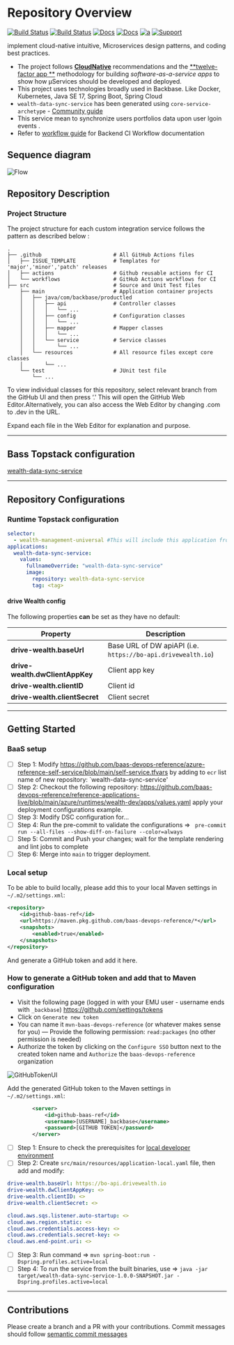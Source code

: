 # Repository Overview

[![Build Status](https://github.com/baas-devops-reference/wealth-data-sync-service/actions/workflows/build-deploy-master.yml/badge.svg)](https://github.com/baas-devops-reference/wealth-data-sync-service/actions/workflows/build-deploy-master.yml)
[![Build Status](https://github.com/baas-devops-reference/wealth-data-sync-service/actions/workflows/build-deploy-dev.yml/badge.svg)](https://github.com/baas-devops-reference/wealth-data-sync-service/actions/workflows/build-deploy-dev.yml)
[![Docs](https://img.shields.io/static/v1?label=Tech%20Docs&message=Confluence&color=green)](https://backbase.atlassian.net/wiki/spaces/PROMO/pages/4075946576/Wealth+Data+Synchronization)
[![Docs](https://img.shields.io/static/v1?label=Topstack&message=Application&color=green)](https://github.com/backbase-common/topstack/tree/main/values/applications/wealth-data-sync-service)
[![a](https://img.shields.io/badge/slack-%20s%20modelbank%20wealth-brightgreen?style=flat&logo=slack)](https://backbase.slack.com/archives/C04AQ3YBJBD)
[![Support](https://img.shields.io/static/v1?label=ModelBank-Support&message=guide&color=orange)](https://backbase.atlassian.net/wiki/spaces/PROD/pages/3085795818/ModelBank+Support)


implement cloud-native intuitive, Microservices design patterns, and coding best practices.

- The project follows [**CloudNative**](https://www.cncf.io/) recommendations and the [**twelve-factor app
  **](https://12factor.net/) methodology for building *software-as-a-service apps* to show how μServices should be
  developed and deployed.
- This project uses technologies broadly used in Backbase. Like Docker, Kubernetes, Java SE 17, Spring Boot, Spring
  Cloud
- `wealth-data-sync-service` has been generated
  using `core-service-archetype` - [Community guide](https://community.backbase.com/documentation/ServiceSDK/latest/create_a_core_service)
- This service mean to synchronize users portfolios data upon user lgoin events .
- Refer to [workflow guide](https://github.com/baas-devops-reference/docs/tree/master/backend) for Backend CI Workflow
  documentation

## Sequence diagram

![Flow](doc/high-level-login-event.svg)

## Repository Description

### Project Structure

The project structure for each custom integration service follows the pattern as described below :

```
.
├── .github                       # All GitHub Actions files
│   ├── ISSUE_TEMPLATE            # Templates for 'major','minor','patch' releases
│   ├── actions                   # Github reusable actions for CI
│   └── workflows                 # GitHub Actions workflows for CI
├── src                           # Source and Unit Test files
    ├── main                      # Application container projects
    │   ├── java/com/backbase/productled
    │   │   ├── api               # Controller classes
    │   │   │   └── ...
    │   │   ├── config            # Configuration classes
    │   │   │   └── ...
    │   │   ├── mapper            # Mapper classes
    │   │   │   └── ...
    │   │   └── service           # Service classes
    │   │       └── ...
    │   └── resources             # All resource files except core classes
    │       └── ...
    └── test                      # JUnit test file
        └── ...
```

To view individual classes for this repository, select relevant branch from the GitHub UI and then press ‘.'
This will open the GitHub Web Editor.Alternatively, you can also access the Web Editor by changing .com to .dev in the
URL.

Expand each file in the Web Editor for explanation and purpose.

---

## Bass Topstack configuration

[wealth-data-sync-service](https://github.com/backbase-common/topstack/tree/main/values/applications/wealth-data-sync-service)

---

## Repository Configurations

### Runtime Topstack configuration

```yaml
selector:
  - wealth-management-universal #This will include this application from topstack to runtime
applications:
  wealth-data-sync-service:
    values:
      fullnameOverride: "wealth-data-sync-service"
      image:
        repository: wealth-data-sync-service
        tag: <tag>
```

#### drive Wealth config

The following properties **can** be set as they have no default:

| Property                        | Description                                                  |
|---------------------------------|--------------------------------------------------------------|
| **drive-wealth.baseUrl**        | Base URL of DW apiAPI (i.e. `https://bo-api.drivewealth.io`) |
| **drive-wealth.dwClientAppKey** | Client app key                                               |
| **drive-wealth.clientID**       | Client id                                                    |
| **drive-wealth.clientSecret**   | Client secret                                                |

---

## Getting Started

### BaaS setup

- [ ] Step 1: Modify https://github.com/baas-devops-reference/azure-reference-self-service/blob/main/self-service.tfvars
  by adding to `ecr` list name of new repository: `wealth-data-sync-service'
- [ ] Step 2: Checkout the following
  repository: https://github.com/baas-devops-reference/reference-applications-live/blob/main/azure/runtimes/wealth-dev/apps/values.yaml
  apply your deployment configurations example.
- [ ] Step 3: Modify DSC configuration for...
- [ ] Step 4: Run the pre-commit to validate the
  configurations => ` pre-commit run --all-files --show-diff-on-failure --color=always`
- [ ] Step 5: Commit and Push your changes; wait for the template rendering and lint jobs to complete
- [ ] Step 6: Merge into `main` to trigger deployment.

### Local setup

To be able to build locally, please add this to your local Maven settings in `~/.m2/settings.xml`:
```xml
<repository>
    <id>github-baas-ref</id>
    <url>https://maven.pkg.github.com/baas-devops-reference/*</url>
    <snapshots>
        <enabled>true</enabled>
    </snapshots>
</repository>
```

And generate a GitHub token and add it here.

### How to generate a GitHub token and add that to Maven configuration

- Visit the following page (logged in with your EMU user - username ends with `_backbase`) https://github.com/settings/tokens
- Click on `Generate new token`
- You can name it `mvn-baas-devops-reference` (or whatever makes sense for you)
  — Provide the following permission: `read:packages` (no other permission is needed)
- Authorize the token by clicking on the `Configure SSO` button next to the created token name and `Authorize` the `baas-devops-reference` organization

![GitHubTokenUI](doc/github_token.png)

Add the generated GitHub token to the Maven settings in `~/.m2/settings.xml`:

```xml
        <server>
            <id>github-baas-ref</id>
            <username>[USERNAME]_backbase</username>
            <password>[GITHUB TOKEN]</password>
        </server>
```

- [ ] Step 1: Ensure to check the prerequisites
  for [local developer environment](https://community.backbase.com/documentation/ServiceSDK/latest/create_developer_environment)
- [ ] Step 2: Create `src/main/resources/application-local.yaml` file, then add and modify:

```yaml
drive-wealth.baseUrl: https://bo-api.drivewealth.io
drive-wealth.dwClientAppKey: <>
drive-wealth.clientID: <>
drive-wealth.clientSecret: <>

cloud.aws.sqs.listener.auto-startup: <>
cloud.aws.region.static: <>
cloud.aws.credentials.access-key: <>
cloud.aws.credentials.secret-key: <>
cloud.aws.end-point.uri: <>
```

- [ ] Step 3: Run command => `mvn spring-boot:run -Dspring.profiles.active=local`
- [ ] Step 4: To run the service from the built binaries,
  use => `java -jar target/wealth-data-sync-service-1.0.0-SNAPSHOT.jar -Dspring.profiles.active=local`

---

## Contributions

Please create a branch and a PR with your contributions. Commit messages should
follow [semantic commit messages](https://seesparkbox.com/foundry/semantic_commit_messages)
